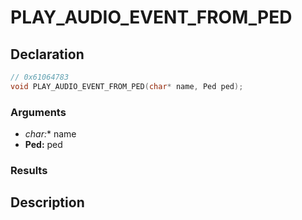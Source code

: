 # PLAY_AUDIO_EVENT_FROM_PED

## Declaration
```cpp
// 0x61064783
void PLAY_AUDIO_EVENT_FROM_PED(char* name, Ped ped);
```

### Arguments
- **char*:** name
- **Ped:** ped

### Results

## Description
